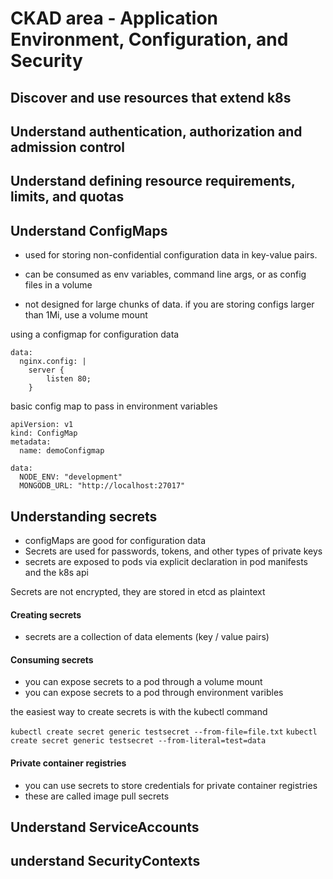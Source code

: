 # CKAD area - Application Environment, Configuration, and Security 

## Discover and use resources that extend k8s 


## Understand authentication, authorization and admission control

## Understand defining resource requirements, limits, and quotas

## Understand ConfigMaps 
- used for storing non-confidential configuration data in key-value pairs. 
- can be consumed as env variables, command line args, or as config files in a volume 

- not designed for large chunks of data. if you are storing configs larger than 1Mi, use a volume mount 

using a configmap for configuration data

```
data:
  nginx.config: | 
    server { 
        listen 80;
    }
```


basic config map to pass in environment variables 

```
apiVersion: v1
kind: ConfigMap
metadata:
  name: demoConfigmap

data:
  NODE_ENV: "development"
  MONGODB_URL: "http://localhost:27017"
```


## Understanding secrets 
- configMaps are good for configuration data 
- Secrets are used for passwords, tokens, and other types of private keys 
- secrets are exposed to pods via explicit declaration in pod manifests and the k8s api 

Secrets are not encrypted, they are stored in etcd as plaintext

#### Creating secrets 
- secrets are a collection of data elements (key / value pairs)

#### Consuming secrets 
- you can expose secrets to a pod through a volume mount 
- you can expose secrets to a pod through environment varibles 

the easiest way to create secrets is with the kubectl command 

``` kubectl create secret generic testsecret --from-file=file.txt ``` 
``` kubectl create secret generic testsecret --from-literal=test=data ```

#### Private container registries 
- you can use secrets to store credentials for private container registries 
- these are called image pull secrets 


## Understand ServiceAccounts


## understand SecurityContexts 